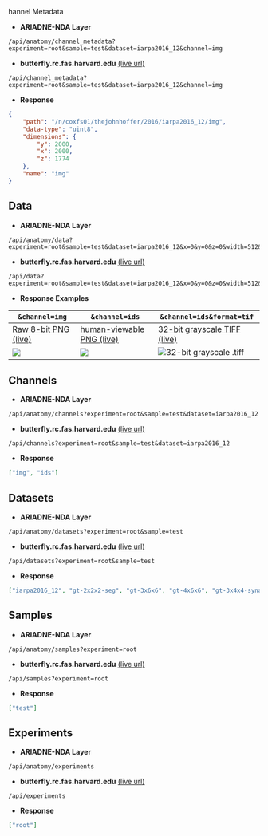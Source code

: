 hannel Metadata

- **ARIADNE-NDA Layer**
```
/api/anatomy/channel_metadata?experiment=root&sample=test&dataset=iarpa2016_12&channel=img
```
- **butterfly.rc.fas.harvard.edu** [(live url)](https://butterfly.rc.fas.harvard.edu/api/channel_metadata?experiment=root&sample=test&dataset=iarpa2016_12&channel=img)
```
/api/channel_metadata?experiment=root&sample=test&dataset=iarpa2016_12&channel=img
```
- **Response**
```json
{
	"path": "/n/coxfs01/thejohnhoffer/2016/iarpa2016_12/img",
	"data-type": "uint8",
	"dimensions": {
		"y": 2000,
	 	"x": 2000,
		"z": 1774
	},
	"name": "img"
}
```

## Data

- **ARIADNE-NDA Layer**
```
/api/anatomy/data?experiment=root&sample=test&dataset=iarpa2016_12&x=0&y=0&z=0&width=512&height=512&channel=img
```
- **butterfly.rc.fas.harvard.edu** [(live url)](https://butterfly.rc.fas.harvard.edu/api/data?experiment=root&sample=test&dataset=iarpa2016_12&x=0&y=0&z=0&width=512&height=512&channel=img)
```
/api/data?experiment=root&sample=test&dataset=iarpa2016_12&x=0&y=0&z=0&width=512&height=512&channel=img
```
- **Response Examples**

| `&channel=img` | `&channel=ids` | `&channel=ids&format=tif` |
|----------------|----------------|---------------------------|
| [Raw 8-bit PNG (live)](https://butterfly.rc.fas.harvard.edu/api/data?experiment=root&sample=test&dataset=iarpa2016_12&x=0&y=0&z=0&width=512&height=512&channel=img) | [human-viewable PNG (live)](https://butterfly.rc.fas.harvard.edu/api/data?experiment=root&sample=test&dataset=iarpa2016_12&x=0&y=0&z=0&width=512&height=512&channel=ids) | [32-bit grayscale TIFF (live)](https://butterfly.rc.fas.harvard.edu/api/data?experiment=root&sample=test&dataset=iarpa2016_12&x=0&y=0&z=0&width=512&height=512&channel=ids&format=tif) |
|![](http://img.hoff.in/nda/img0.png)|![](http://img.hoff.in/nda/ids0.png)|![32-bit grayscale .tiff](http://img.hoff.in/nda/ids1.png)|

## Channels

- **ARIADNE-NDA Layer**
```
/api/anatomy/channels?experiment=root&sample=test&dataset=iarpa2016_12
```
- **butterfly.rc.fas.harvard.edu** [(live url)](https://butterfly.rc.fas.harvard.edu/api/channels?experiment=root&sample=test&dataset=iarpa2016_12)
```
/api/channels?experiment=root&sample=test&dataset=iarpa2016_12
```
- **Response**
```json
["img", "ids"]
```

## Datasets

- **ARIADNE-NDA Layer**
```
/api/anatomy/datasets?experiment=root&sample=test
```
- **butterfly.rc.fas.harvard.edu** [(live url)](https://butterfly.rc.fas.harvard.edu/api/datasets?experiment=root&sample=test)
```
/api/datasets?experiment=root&sample=test
```
- **Response**
```json
["iarpa2016_12", "gt-2x2x2-seg", "gt-3x6x6", "gt-4x6x6", "gt-3x4x4-synapse"]
```

## Samples

- **ARIADNE-NDA Layer**
```
/api/anatomy/samples?experiment=root
```
- **butterfly.rc.fas.harvard.edu** [(live url)](https://butterfly.rc.fas.harvard.edu/api/samples?experiment=root)
```
/api/samples?experiment=root
```
- **Response**
```json
["test"]
```

## Experiments

- **ARIADNE-NDA Layer**
```
/api/anatomy/experiments
```
- **butterfly.rc.fas.harvard.edu** [(live url)](https://butterfly.rc.fas.harvard.edu/api/experiments)
```
/api/experiments
```
- **Response**
```json
["root"]
```

